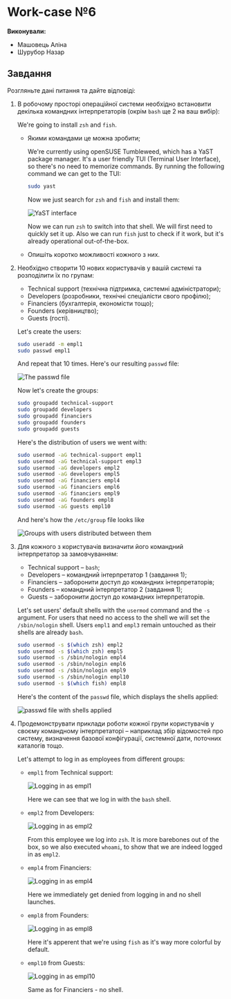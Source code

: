 # Work-case №6

**Виконували:**

- Машовець Аліна
- Шурубор Назар

## Завдання

Розгляньте дані питання та дайте відповіді:

1. В робочому просторі операційної системи необхідно встановити декілька командних інтерпретаторів (окрім `bash` ще 2 на ваш вибір):

    We're going to install `zsh` and `fish`.

    - Якими командами це можна зробити;

        We're currently using openSUSE Tumbleweed, which has a YaST package manager.
        It's a user friendly TUI (Terminal User Interface), so there's no need to memorize commands.
        By running the following command we can get to the TUI:

        ```sh
        sudo yast
        ```

        Now we just search for `zsh` and `fish` and install them:

        ![YaST interface](./assets/yast-package-manager.png)

        Now we can run `zsh` to switch into that shell. We will first need to quickly set it up.
        Also we can run `fish` just to check if it work, but it's already operational out-of-the-box.

    - Опишіть коротко можливості кожного з них.

2. Необхідно створити 10 нових користувачів у вашій системі та розподілити їх по групам:
    - Technical support (технічна підтримка, системні адміністратори);
    - Developers (розробники, технічні спеціалісти свого профілю);
    - Financiers (бухгалтерія, економісти тощо);
    - Founders (керівництво);
    - Guests (гості).

    Let's create the users:

    ```sh
    sudo useradd -m empl1
    sudo passwd empl1
    ```

    And repeat that 10 times. Here's our resulting `passwd` file:

    ![The passwd file](./assets/6-passwd-at-start.png)

    Now let's create the groups:

    ```sh
    sudo groupadd technical-support
    sudo groupadd developers
    sudo groupadd financiers
    sudo groupadd founders
    sudo groupadd guests
    ```

    Here's the distribution of users we went with:

    ```sh
    sudo usermod -aG technical-support empl1
    sudo usermod -aG technical-support empl3
    sudo usermod -aG developers empl2
    sudo usermod -aG developers empl5
    sudo usermod -aG financiers empl4
    sudo usermod -aG financiers empl6
    sudo usermod -aG financiers empl9
    sudo usermod -aG founders empl8
    sudo usermod -aG guests empl10
    ```

    And here's how the `/etc/group` file looks like

    ![Groups with users distributed between them](./assets/6-groups-with-distributed-users.png)

3. Для кожного з користувачів визначити його командний інтерпретатор за замовчуванням:
    - Technical support – `bash`;
    - Developers – командний інтерпретатор 1 (завдання 1);
    - Financiers – заборонити доступ до командних інтерпретаторів;
    - Founders – командний інтерпретатор 2 (завдання 1);
    - Guests – заборонити доступ до командних інтерпретаторів.

    Let's set users' default shells with the `usermod` command and the `-s` argument.
    For users that need no access to the shell we will set the `/sbin/nologin` shell.
    Users `empl1` and `empl3` remain untouched as their shells are already `bash`.

    ```sh
    sudo usermod -s $(which zsh) empl2
    sudo usermod -s $(which zsh) empl5
    sudo usermod -s /sbin/nologin empl4
    sudo usermod -s /sbin/nologin empl6
    sudo usermod -s /sbin/nologin empl9
    sudo usermod -s /sbin/nologin empl10
    sudo usermod -s $(which fish) empl8
    ```

    Here's the content of the `passwd` file, which displays the shells applied:

    ![passwd file with shells applied](./assets/6-updated-shells.png)

4. Продемонструвати приклади роботи кожної групи користувачів у своєму командному інтерпретаторі – наприклад збір відомостей про систему, визначення базової конфігурації, системної дати, поточних каталогів тощо.

    Let's attempt to log in as employees from different groups:

    - `empl1` from Technical support:

        ![Logging in as empl1](./assets/6-empl1.png)

        Here we can see that we log in with the `bash` shell.

    - `empl2` from Developers:

        ![Logging in as empl2](./assets/6-empl2.png)

        From this employee we log into `zsh`. It is more barebones out of the box,
        so we also executed `whoami`, to show that we are indeed logged in as `empl2`.

    - `empl4` from Financiers:

        ![Logging in as empl4](./assets/6-empl4.png)

        Here we immediately get denied from logging in and no shell launches.

    - `empl8` from Founders:

        ![Logging in as empl8](./assets/6-empl8.png)

        Here it's apperent that we're using `fish` as it's way more colorful by default.

    - `empl10` from Guests:

        ![Logging in as empl10](./assets/6-empl10.png)

        Same as for Financiers - no shell.
